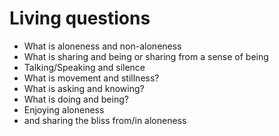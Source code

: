 # Living questions

* What is aloneness and non-aloneness
* What is sharing and being or sharing from a sense of being
* Talking/Speaking and silence
* What is movement and stillness?
* What is asking and knowing?
* What is doing and being?
* Enjoying aloneness
* and sharing the bliss from/in aloneness
